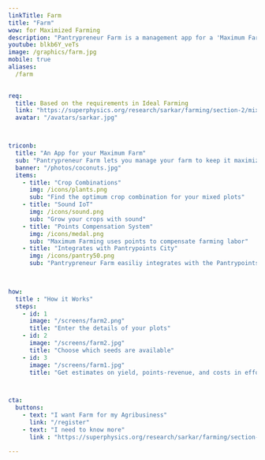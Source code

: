 ```yaml
---
linkTitle: Farm
title: "Farm"
wow: for Maximized Farming
description: "Pantrypreneur Farm is a management app for a 'Maximum Farm'"
youtube: blkb6Y_veTs 
image: /graphics/farm.jpg
mobile: true
aliases:
  /farm

 
req:
  title: Based on the requirements in Ideal Farming 
  link: "https://superphysics.org/research/sarkar/farming/section-2/mixed"
  avatar: "/avatars/sarkar.jpg"



triconb:
  title: "An App for your Maximum Farm"
  sub: "Pantrypreneur Farm lets you manage your farm to keep it maximized using crop-combinations, organic fertilizers, sound, and the Pantrypoints system."
  banner: "/photos/coconuts.jpg"
  items:
    - title: "Crop Combinations"
      img: /icons/plants.png
      sub: "Find the optimum crop combination for your mixed plots"
    - title: "Sound IoT"
      img: /icons/sound.png    
      sub: "Grow your crops with sound"
    - title: "Points Compensation System"
      img: /icons/medal.png
      sub: "Maximum Farming uses points to compensate farming labor"
    - title: "Integrates with Pantrypoints City"
      img: /icons/pantry50.png
      sub: "Pantrypreneur Farm easiliy integrates with the Pantrypoints system"
      


how:
  title : "How it Works"
  steps:
    - id: 1
      image: "/screens/farm2.png"
      title: "Enter the details of your plots"
    - id: 2
      image: "/screens/farm2.jpg"    
      title: "Choose which seeds are available"
    - id: 3
      image: "/screens/farm1.jpg"
      title: "Get estimates on yield, points-revenue, and costs in effort (via the Effort Theory of Value)"



cta:
  buttons:
    - text: "I want Farm for my Agribusiness"
      link: "/register"
    - text: "I need to know more"
      link : "https://superphysics.org/research/sarkar/farming/section-1/agriculture"

---
```

